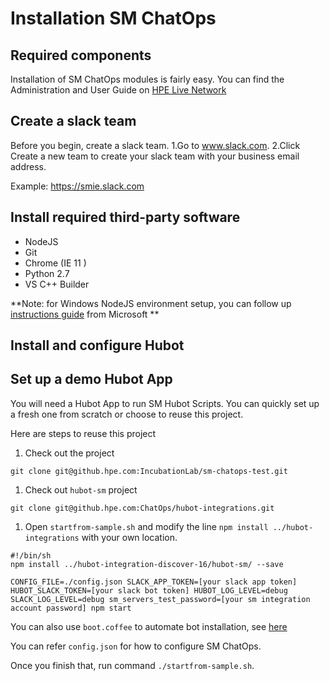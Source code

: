 #  Installation SM ChatOps

## Required components

Installation of SM ChatOps modules is fairly easy. You can find the Administration and User Guide on [HPE Live Network](https://hpln.hpe.com/product/chatops/content)


## Create a slack team  
Before you begin, create a slack team. 
1.Go to www.slack.com.
2.Click Create a new team to create your slack team with your business email address.

Example:
https://smie.slack.com


## Install required third-party software  
- NodeJS  
- Git   
- Chrome (IE 11 )
- Python 2.7 
- VS C++ Builder 

**Note: for Windows NodeJS environment setup, you can follow up [instructions guide](https://github.com/Microsoft/nodejs-guidelines/blob/master/windows-environment.md#compiling-native-addon-modules) from Microsoft
**

## Install and configure Hubot  


## Set up a demo Hubot App

You will need a Hubot App to run SM Hubot Scripts. You can quickly set up a fresh one from scratch or choose to reuse this project.

Here are steps to reuse this project

1. Check out the project
  ```
  git clone git@github.hpe.com:IncubationLab/sm-chatops-test.git
  ```
1. Check out `hubot-sm` project
  ```
  git clone git@github.hpe.com:ChatOps/hubot-integrations.git
  ```
1. Open `startfrom-sample.sh` and modify the line `npm install ../hubot-integrations` with your own location.
  ```
  #!/bin/sh
  npm install ../hubot-integration-discover-16/hubot-sm/ --save

  CONFIG_FILE=./config.json SLACK_APP_TOKEN=[your slack app token] HUBOT_SLACK_TOKEN=[your slack bot token] HUBOT_LOG_LEVEL=debug SLACK_LOG_LEVEL=debug sm_servers_test_password=[your sm integration account password] npm start
  ```

You can also use `boot.coffee` to automate bot installation, see [here](install-with-slackbutton.md)

You can refer `config.json` for how to configure SM ChatOps.

Once you finish that, run command `./startfrom-sample.sh`.
